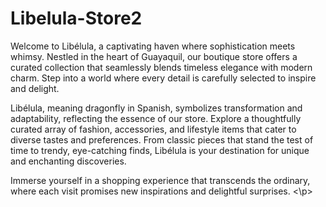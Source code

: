 # Libelula-Store2
<p> Welcome to Libélula, a captivating haven where sophistication meets whimsy. Nestled in the heart of Guayaquil, our boutique store offers a curated collection that seamlessly blends timeless elegance with modern charm. Step into a world where every detail is carefully selected to inspire and delight.

Libélula, meaning dragonfly in Spanish, symbolizes transformation and adaptability, reflecting the essence of our store. Explore a thoughtfully curated array of fashion, accessories, and lifestyle items that cater to diverse tastes and preferences. From classic pieces that stand the test of time to trendy, eye-catching finds, Libélula is your destination for unique and enchanting discoveries.

Immerse yourself in a shopping experience that transcends the ordinary, where each visit promises new inspirations and delightful surprises. <\p>

